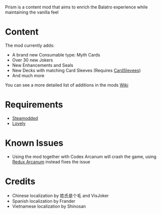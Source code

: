 Prism is a content mod that aims to enrich the Balatro experience while maintaining the vanilla feel

# Content

The mod currently adds:
- A brand new Consumable type: Myth Cards
- Over 30 new Jokers
- New Enhancements and Seals
- New Decks with matching Card Sleeves (Requires [CardSlevees](https://github.com/larswijn/CardSleeves))
- And much more

You can see a more detailed list of additions in the mods [Wiki](https://balatromods.miraheze.org/wiki/Prism)

# Requirements
- [Steamodded](https://github.com/Steamopollys/Steamodded)
- [Lovely](https://github.com/ethangreen-dev/lovely-injector)

# Known Issues
- Using the mod together with Codex Arcanum will crash the game, using [Redux Arcanum](https://github.com/jumbocarrot0/Redux-Arcanum) instead fixes the issue

# Credits
- Chinese localization by 姓氏是个毛 and VisJoker
- Spanish localization by Frander
- Vietnamese localization by Shinosan
